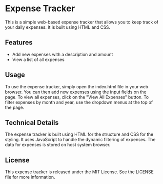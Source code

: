 # Expense Tracker
This is a simple web-based expense tracker that allows you to keep track of your daily expenses. It is built using HTML and CSS.

## Features
- Add new expenses with a description and amount
- View a list of all expenses

## Usage
To use the expense tracker, simply open the index.html file in your web browser. You can then add new expenses using the input fields on the page. To view all expenses, 
click on the "View All Expenses" button. To filter expenses by month and year, use the dropdown menus at the top of the page.

## Technical Details
The expense tracker is built using HTML for the structure and CSS for the styling. It uses JavaScript to handle the dynamic filtering of expenses. The data for expenses 
is stored on host system browser.

## License
This expense tracker is released under the MIT License. See the LICENSE file for more information.
